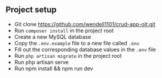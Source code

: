 ## Project setup
-   Git clone https://github.com/wendell1101/crud-app-ojt.git
-   Run `composer install` in the project root
-   Create a new MySQL database 
-   Copy the `.env.example` file to a new file called `.env`
-   Fill out the corresponding database values in the `.env` file
-   Run `php artisan migrate` in the project root
-   Run php artisan serve
-   Run npm install && npm run dev
